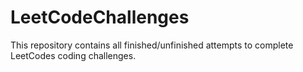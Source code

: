 # LeetCodeChallenges
This repository contains all finished/unfinished attempts to complete LeetCodes coding challenges.

